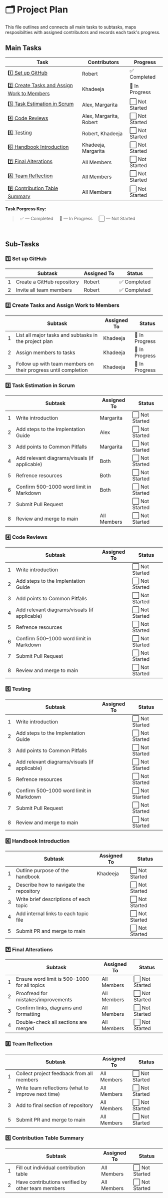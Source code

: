 # 🗂️ Project Plan

This file outlines and connects all main tasks to subtasks, maps resposibilties with assigned contributors and records each task's progress.


## Main Tasks 

| Task | Contributors | Progress |
|------|--------------|----------|
| [1️⃣ Set up GitHub](#1️⃣-set-up-github) | Robert | ✅ Completed |
| [2️⃣ Create Tasks and Assign Work to Members](#2️⃣-create-tasks-and-assign-work-to-members) | Khadeeja | 🔄 In Progress |
| [3️⃣ Task Estimation in Scrum](#3️⃣-task-estimation-in-scrum) | Alex, Margarita | ⬜️ Not Started |
| [4️⃣ Code Reviews](#4️⃣-code-reviews) | Alex, Margarita, Robert | ⬜️ Not Started |
| [5️⃣ Testing](#5️⃣-testing) | Robert, Khadeeja | ⬜️ Not Started |
| [6️⃣ Handbook Introduction](#6️⃣-handbook-introduction) | Khadeeja, Margarita | ⬜️ Not Started |
| [7️⃣ Final Alterations](#7️⃣-final-alterations) | All Members | ⬜️ Not Started |
| [8️⃣ Team Reflection](#8️⃣-team-reflection) | All Members | ⬜️ Not Started |
| [9️⃣ Contribution Table Summary](#9️⃣-contribution-table-summary) | All Members | ⬜️ Not Started |


**Task Porgress Key:**
>  &nbsp; ✅ — Completed &nbsp;&nbsp;&nbsp; 🔄 — In Progress &nbsp;&nbsp;&nbsp; ⬜️ — Not Started

&nbsp;
## Sub-Tasks 

### 1️⃣ Set up GitHub  

|   | Subtask | Assigned To | Status |
|---|---------|-------------|--------|
| 1 | Create a GitHub repository | Robert | ✅ Completed |
| 2 | Invite all team members | Robert | ✅ Completed |


### 2️⃣ Create Tasks and Assign Work to Members

|   | Subtask | Assigned To | Status |
|---|---------|-------------|--------|
| 1 | List all major tasks and subtasks in the project plan | Khadeeja | 🔄 In Progress |
| 2 | Assign members to tasks | Khadeeja | 🔄 In Progress |
| 3 | Follow up with team members on their progress until completion | Khadeeja | 🔄 In Progress |


### 3️⃣ Task Estimation in Scrum  

|   | Subtask | Assigned To | Status |
|---|---------|-------------|--------|
| 1 | Write introduction | Margarita | ⬜️ Not Started |
| 2 | Add steps to the Implentation Guide | Alex | ⬜️ Not Started |
| 3 | Add points to Common Pitfalls | Margarita | ⬜️ Not Started |
| 4 | Add relevant diagrams/visuals (if applicable) | Both | ⬜️ Not Started |
| 5 | Refrence resources | Both | ⬜️ Not Started |
| 6 | Confirm 500–1000 word limit in Markdown | Both | ⬜️ Not Started |
| 7 | Submit Pull Request |  | ⬜️ Not Started |
| 8 | Review and merge to main | All Members | ⬜️ Not Started |


### 4️⃣ Code Reviews  

|   | Subtask | Assigned To | Status |
|---|---------|-------------|--------|
| 1 | Write introduction |  | ⬜️ Not Started |
| 2 | Add steps to the Implentation Guide |  | ⬜️ Not Started |
| 3 | Add points to Common Pitfalls |  | ⬜️ Not Started |
| 4 | Add relevant diagrams/visuals (if applicable) |  | ⬜️ Not Started |
| 5 | Refrence resources |  | ⬜️ Not Started |
| 6 | Confirm 500–1000 word limit in Markdown |  | ⬜️ Not Started |
| 7 | Submit Pull Request |  | ⬜️ Not Started |
| 8 | Review and merge to main |  | ⬜️ Not Started |


### 5️⃣ Testing    

|   | Subtask | Assigned To | Status |
|---|---------|-------------|--------|
| 1 | Write introduction |  | ⬜️ Not Started |
| 2 | Add steps to the Implentation Guide |  | ⬜️ Not Started |
| 3 | Add points to Common Pitfalls |  | ⬜️ Not Started |
| 4 | Add relevant diagrams/visuals (if applicable) |  | ⬜️ Not Started |
| 5 | Refrence resources |  | ⬜️ Not Started |
| 6 | Confirm 500–1000 word limit in Markdown |  | ⬜️ Not Started |
| 7 | Submit Pull Request |  | ⬜️ Not Started |
| 8 | Review and merge to main |  | ⬜️ Not Started |


### 6️⃣ Handbook Introduction  

|   | Subtask | Assigned To | Status |
|---|---------|-------------|--------|
| 1 | Outline purpose of the handbook | Khadeeja | ⬜️ Not Started |
| 2 | Describe how to navigate the repository |  | ⬜️ Not Started |
| 3 | Write brief descriptions of each topic |  | ⬜️ Not Started |
| 4 | Add internal links to each topic file |  | ⬜️ Not Started |
| 5 | Submit PR and merge to main |  | ⬜️ Not Started |


### 7️⃣ Final Alterations  

|   | Subtask | Assigned To | Status |
|---|---------|-------------|--------|
| 1 | Ensure word limit is 500-1000 for all topics | All Members | ⬜️ Not Started |
| 2 | Proofread for mistakes/improvements | All Members | ⬜️ Not Started |
| 3 | Confirm links, diagrams and formatting | All Members | ⬜️ Not Started |
| 4 | Double-check all sections are merged | All Members | ⬜️ Not Started |


### 8️⃣ Team Reflection  

|   | Subtask | Assigned To | Status |
|---|---------|-------------|--------|
| 1 | Collect project feedback from all members | All Members | ⬜️ Not Started |
| 2 | Write team reflections (what to improve next time) | All Members | ⬜️ Not Started |
| 3 | Add to final section of repository | All Members | ⬜️ Not Started |
| 5 | Submit PR and merge to main | All Members | ⬜️ Not Started |


### 9️⃣ Contribution Table Summary
 
|   | Subtask | Assigned To | Status |
|---|---------|-------------|--------|
| 1 | Fill out individual contribution table | All Members | ⬜️ Not Started |
| 2 | Have contributions verified by other team members | All Members | ⬜️ Not Started |

